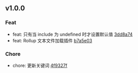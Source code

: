 ## v1.0.0

### Feat
- feat: 只有当 include 为 undefined 时才设置默认值 [3dd8a74](https://github.com/x-dirve/rollup-plugin-string-loader/commit/3dd8a748b68e2a81877fca408856907c2917a8e3)
- feat: Rollup 文本文件加载插件 [b7a5e03](https://github.com/x-dirve/rollup-plugin-string-loader/commit/b7a5e03586762f3784d82de7fd2ebb157668704e)

### Chore
- chore: 更新关键词 [4f9327f](https://github.com/x-dirve/rollup-plugin-string-loader/commit/4f9327f1496fcfe2657790e616b947ce83caca2a)


